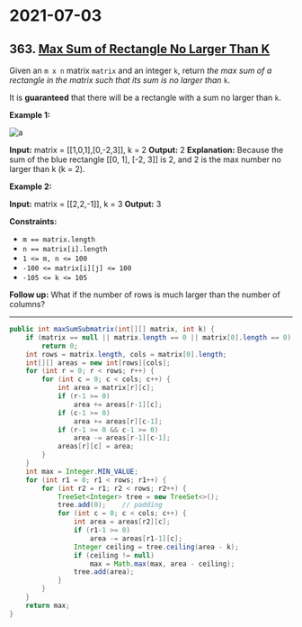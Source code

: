# 2021-07-03

## 363. [Max Sum of Rectangle No Larger Than K](https://leetcode.com/problems/max-sum-of-rectangle-no-larger-than-k/)

Given an `m x n` matrix `matrix` and an integer `k`, return _the max sum of a rectangle in the matrix such that its sum is no larger than_ `k`.

It is **guaranteed** that there will be a rectangle with a sum no larger than `k`.

**Example 1:**

![a](https://assets.leetcode.com/uploads/2021/03/18/sum-grid.jpg)

**Input:** matrix = \[\[1,0,1\],\[0,-2,3\]\], k = 2
**Output:** 2
**Explanation:** Because the sum of the blue rectangle \[\[0, 1\], \[-2, 3\]\] is 2, and 2 is the max number no larger than k (k = 2).

**Example 2:**

**Input:** matrix = \[\[2,2,-1\]\], k = 3
**Output:** 3

**Constraints:**

- `m == matrix.length`
- `n == matrix[i].length`
- `1 <= m, n <= 100`
- `-100 <= matrix[i][j] <= 100`
- `-105 <= k <= 105`

**Follow up:** What if the number of rows is much larger than the number of columns?

---

```java
public int maxSumSubmatrix(int[][] matrix, int k) {
    if (matrix == null || matrix.length == 0 || matrix[0].length == 0)
        return 0;
    int rows = matrix.length, cols = matrix[0].length;
    int[][] areas = new int[rows][cols];
    for (int r = 0; r < rows; r++) {
        for (int c = 0; c < cols; c++) {
            int area = matrix[r][c];
            if (r-1 >= 0)
                area += areas[r-1][c];
            if (c-1 >= 0)
                area += areas[r][c-1];
            if (r-1 >= 0 && c-1 >= 0)
                area -= areas[r-1][c-1];
            areas[r][c] = area;
        }
    }
    int max = Integer.MIN_VALUE;
    for (int r1 = 0; r1 < rows; r1++) {
        for (int r2 = r1; r2 < rows; r2++) {
            TreeSet<Integer> tree = new TreeSet<>();
            tree.add(0);    // padding
            for (int c = 0; c < cols; c++) {
                int area = areas[r2][c];
                if (r1-1 >= 0)
                    area -= areas[r1-1][c];
                Integer ceiling = tree.ceiling(area - k);
                if (ceiling != null)
                    max = Math.max(max, area - ceiling);
                tree.add(area);
            }
        }
    }
    return max;
}
```
